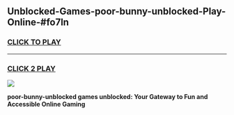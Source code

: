 
## Unblocked-Games-poor-bunny-unblocked-Play-Online-#fo7ln
<h3>
<a href="https://premium.freeplayer.one?title=poor-bunny-unblocked&ref=24F">CLICK TO PLAY</a></h3>
<hr>

<h3>
<a href="https://premium.freeplayer.one?title=poor-bunny-unblocked&ref=24F">CLICK 2 PLAY</a>
  
</h3>

<a href="https://premium.freeplayer.one?title=poor-bunny-unblocked&ref=24F/"><img src="https://clearcache.store/games.png"></a>


**poor-bunny-unblocked games unblocked: Your Gateway to Fun and Accessible Online Gaming**
